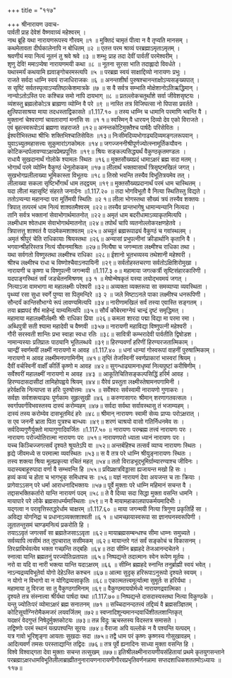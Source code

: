 +++
title = "११७"

+++
श्रीनारायण उवाच-  
पार्वती प्राह देवेशं वैष्णवाग्र्यं महेश्वरम् ।  
नाथ ब्रूहि यथा नारायणरूपस्य गौरवम् ॥१ ॥
मुक्तिदं चामृतं पीत्वा न वै तृप्यति मानसम् ।  
कथमेतावता दीर्घकालेनापि न बोधितम् ॥२ ॥
एतत्त परम श्राव्यं परब्रह्माऽमृताऽमृतम् ।  
श्रवणीयं मया नित्यं नूतनं तु श्रवे श्रवे ॥३ ॥
शम्भुः प्राह तदा देवीं पार्वतीं परमेश्वरीम् ।  
शृणु देवि! ममाऽप्येषा नारायणमयी कथा ॥८ ॥
नूतना सुरसा भाति तदाह्लादो विवर्धते ।  
यथास्मर्यं कथयामि ह्यवाङ्गोचरमस्त्यपि ॥५ ॥
परब्रह्म स्वयं साक्षाद्दिव्यो नारायणः प्रभुः ।  
राजते सर्वदा धाम्नि स्वयं राजाधिराजकः ॥६ ॥
अनन्तशीर्षा पुरुषश्चानन्ताक्षोऽप्यसङ्ख्यपात् ।  
स सृष्टिं सर्वतस्पृत्वाऽप्यतिष्ठत्केशमात्रके ॥७ ॥
स वै सर्वत्र सम्भाति मोक्षेशानोऽतिऋद्धिमान् ।  
नान्योऽतोऽस्ति परः कश्चिन्न समो नापि दायभाग् ॥८ ॥
प्रतल्लोकचतुर्थांशे सर्वा जीवेशसृष्टयः ।  
व्यंशस्तु ब्रह्मलोकोऽत्र ब्राह्मणा व्योम्नि वै परे ॥९ ॥
नास्ति तत्र विजिघत्सा नो पिपासा प्रवर्तते ।  
क्षुत्पिपासाश्रया माया तदधस्ताद्विकासते ॥1.117.१० ॥
तस्य धाम्नि च धामानि परमाणि भवन्ति वै ।  
मुक्तानां चेश्वराणां चावताराणां मनांसि सः ॥१ १॥
स्वस्मिन् वै धारयन् दिव्यो देव एको विराजते ।  
एवं बृहत्स्वरूपोऽयं ब्रह्मणा सहराजते ॥१२॥
अनन्तकोटिमुक्तैश्च पार्षदैः परिसेवितः ।  
ईश्वरीभिस्तथा श्रीभिः शक्तिभिश्चातिसेवितः ॥१३॥
निःसीमदिव्यभोगाढ्यदिव्यमङ्गलरूपवान् ।  
युवाऽच्युतमहासत्त्वः सुकुमारांऽगकोमलः ॥१४॥
जगज्जननीश्रीपूर्णज्योत्स्नामूर्तिकयौवनः ।  
कोटिकन्दर्पलावण्याऽक्षयप्रेमप्रपूरितः ॥१९॥
श्रियः सङ्कल्पसिद्ध्यर्थं वैकुण्ठकृतमण्डलः ।  
राधायै सुखदानार्थं गोलोके श्यामलः स्थितः ॥१६॥
मुक्तसौख्यप्रदं धामाऽक्षरं ब्रह्म सदा मतम् ।  
भोगार्थं परमे व्योम्नि वैकुण्ठं धेनुलोककम् ॥१७॥
लीलार्थं भक्तवासार्थं त्रिसृष्टमखिलं जगत् ।  
सुखभोगप्रलीलाख्या भूमिकास्ता विभूतयः ॥१८॥
तिस्रो भवन्ति तस्यैव विभूतित्रयमेव तत् ।  
लीलाख्या सकला सृष्टिर्भोगार्थं धाम तद्द्वयम् ॥१९॥
मुक्तसौख्यप्रदानार्थं परमं धाम चास्थितम् ।  
यदा लीलां महासृष्टिं संहरते जनार्दनः ॥1.117.२० ॥
तदा भोगविभूतौ वै नित्या स्थितिस्तु विद्यते ।  
ततोऽप्यन्या महानन्दा परा मूर्तिमयी स्थितिः ॥२ १॥
लीला भोगस्तथा सौख्यं त्रयं तस्यैव शक्तयः ।  
त्रिपात् तत्परमं धाम नित्यं शाश्वतमैश्वरम् ॥२२॥
तस्यैव प्रान्तभागेषु धामान्यन्यानि नित्यदा ।  
तानि सर्वत्र भक्तानां सेवाभोगार्थमातनोत् ॥२२॥
अमृतं धाम बदरीधामाऽव्याकृतमित्यपि ।  
लक्ष्मीधाम श्वेतधाम सेवाभोगार्थमातनोत् ॥२४॥
तपोर्थं चापि व्यतनोल्लोकरक्षणहेतवे ।  
त्रिपात्तत्तु शाश्वतं वै पादमेकमशाश्वतम् ॥२५॥
अच्युतं ब्रह्मरूपाढ्यं वैकुण्ठं च गवांस्थलम् ।  
अमृतं श्रीपुरं चेति राधिकायाः श्रियस्तथा ॥२६॥
अन्यासां प्रभुपत्नीनां क्रीडार्थानि कृतानि वै ।  
भगवान्श्रीहरिस्तत्र नित्यं यौवनमाश्रितः ॥२७॥
नित्यैषा च जगन्माता लक्ष्मीश्च राधिका तथा ।  
यथा सर्वगतो विष्णुस्तथा लक्ष्मीश्च राधिका ॥२८॥
ईशानो भूतभव्यस्य तथेशानी महेश्वरी ।  
श्रीश्च लक्ष्मीश्च राधा च विष्णोश्चैवाऽनपायिनी ॥२९॥
सर्वतोहस्तचरणा सर्वतोऽक्षिशिरोमुखा ।  
नारायणी च कृष्णा च विष्णुपत्नी जगन्मयी ॥1.117.३ ०॥
महामाया जगत्कर्त्री सृष्टिसंहारकारिणी ।  
यदपाङ्गस्थितं सर्वं जडचेतनमिश्रणम् ॥३ १ ॥
मेषोन्मेषकृतं यस्या लयोद्भवमयं जगत् ।  
नित्याऽजा वामभागा मा महालक्ष्मीः परेश्वरी ॥३२॥
अव्यक्ता व्यक्तरूपा सा समव्याप्या व्यवस्थिता ।  
पृथ्व्यां रसा सुधा स्वर्गे पुण्या सा पितृमन्दिरे ॥३ २ ॥
जले मिष्टाऽनले पाका लक्ष्मीश्च धनरूपिणी ।  
सौन्दर्यं कान्तिसौभाग्ये रूपं लावण्यमित्यपि ॥३४॥
नारीणामखिलं सर्वं तस्या एवास्ति सङ्गतम् ।  
तया ब्रह्मपदं शैवं माहेन्द्रं याम्यमित्यपि ॥३५॥
सौर्यं कौबेरमाग्नेयं चान्द्रं दृष्टं समृद्धिमत् ।  
महामाया महालक्ष्मीर्लक्ष्मीः श्रीः राधिका प्रिया ॥२६॥
कमला शारदा पद्मा विद्या मा परमा रमा ।  
अब्धिपुत्री सती श्यामा महादेवी च वैष्णवी ॥३५७॥
नारायणी महाविद्या विष्णुपत्नी महेश्वरी ।  
गौरी सरस्वती शान्तिः प्रभा स्वाहा स्वधा रतिः ॥३८॥
सावित्री कम्भरादेवी पार्वतीति द्विषोडश ।  
नामान्यस्याः प्रतिप्रातः पाठ्यानि भूतिलब्धये ॥३९॥
हिरण्यवर्णां हरिणीं हिरण्यरजतात्मिकाम् ।  
चान्द्रीं स्वर्णमयीं लक्ष्मीं नारायणो म आवह ॥1.117.४० ॥
धनां धान्यां गोस्वरूपां वाहनीं पुरुषात्मिकाम् ।  
नारायणो म आवह लक्ष्मीमनपगामिनीम् ॥४१॥
तृप्तिं तेजस्विनीं स्वर्णप्राकारां भास्वरां श्रियम् ।  
दैवीं वर्चस्विनीं वार्क्षीं कीर्तिं कृष्णो म आवह ॥४२॥
सुगन्धाढ्यामनाधृष्यां नित्यपुष्टां करीषिणीम् ।  
सर्वेश्वरीं महालक्ष्मीं नारायणो म आवह ॥४३ ॥
आकूतिचितिसङ्कल्पसिद्धिं हरिर्म आवह ।  
हिरण्यदासदासीदां तामिहोपह्वये श्रियम् ॥४४॥
यैरेवं प्रस्तुता लक्ष्मीस्तेषामनपगामिनी ।  
हरेर्वक्षसि नित्याप्ता स हरिः पुरुषोत्तमः ॥४५ ॥
सर्वेश्वरः सर्वस्वामी नारायणो गुणाकरः ।  
सर्वज्ञः सर्वशक्त्याढ्यः पूर्णकामः सुहृत्सुखी ॥४६ ॥
करुणासागरः श्रीमान् शरणागतवत्सलः ।  
स्वर्गापवर्गविभवस्तस्य दास्यं करोम्यहम् ॥४७॥
सर्वदा सर्वथा सर्वावस्थासु तं भजाम्यहम् ।  
दास्यं तस्य करोम्येव दासभूतमिदं हरेः ॥४८॥
श्रीमान् नारायणः स्वामी सेव्यः प्राप्यः परोऽक्षरात् ।  
स एव जननी भ्राता पिता पुत्रश्च बान्धवः ॥४९॥
शरणं चाश्रयो वासो गतिर्निधनमेव सः ।  
सर्वदिव्यगुणैर्युक्तो मायागुणादिवर्जितः ॥1.117.५० ॥
नारायणः परम्ब्रह्म तत्त्वं नारायणः परः ।  
नारायणः परोज्योतिरात्मा नारायणः परः ॥५१॥
नारायणपरो ध्याता ध्यानं नारायणः परः ।  
यच्च किञ्चिज्जगत्सर्वं दृश्यते श्रूयतेऽपि वा ॥५२॥
अन्तर्बहिश्च तत्सर्वं व्याप्य नारायणः स्थितः ।  
हृद्ये जीवमध्ये स परमात्मा व्यवस्थितः ॥५३॥
स वै तत्र परे धाम्नि श्रीयुङ्नारायणः स्थितः ।  
तस्य शक्त्या श्रिया मूलप्रकृत्या रचितं महत् ॥५४॥
ततो विराडभूद्भूमिर्ग्राम्यारण्याश्च जीविनः ।  
यदास्यबाहूरुपादा वर्णा वै सम्भवन्ति हि ॥५५॥
प्रविप्रक्षत्रविड्डासा ह्यजायन्त मखो हि सः ।  
हव्यं कव्यं च होता च भागभुक् समिधश्च सः ॥५६॥
यज्ञं नारायणं देवा अयजन्त च ताः क्रियाः ।  
प्रागेवाऽऽसन् परे धर्मा आराधनादिभक्तयः ॥५७॥
पूर्वे मुक्ताः परे धाम्नि महिमानं सचन्त वै ।  
तद्दासभक्तिकर्तारो यान्ति नारायणं पदम् ॥५८॥
ते वै दिव्या सदा सिद्धा मुक्ता वसन्ति धामनि ।  
मायापारे परे लोके ब्रह्मसाधर्म्यमास्थिताः ॥५९॥
न वै मायामहाकालपापकर्मयमादिभीः ।  
यद्गत्वा न परावृत्तिस्तद्धरेर्धाम चाक्षरम् ॥1.117.६० ॥
माया जगन्मयी नित्या त्रिगुणा प्रकृतिर्हि सा ।  
अविद्या योगनिद्रा च प्रधानाऽव्यक्तशाश्वती ॥६ १ ॥
धामच्छायास्वरूपा सा ज्ञानघनस्वरूपिणी ।  
लूतातन्तुसमं चाण्डमनित्यं प्रकरोति हि ।  
तयाऽऽवृतं जगत्सर्वं सा ब्रह्मतेजसाऽऽवृता ॥६२॥
मायाब्रह्मसम्बन्धश्च सीमा धाम्नः समुच्यते ।  
सर्वव्यापि त्वसीमं तत् तूपचारात् ससीमकम् ॥६२॥
मायान्तरे गतं सर्वं सङ्कोचं च विकासनम् ।  
तिरःप्राविर्भवत्येव भक्ता गच्छन्ति तद्बहिः ॥६४॥
तदा सीम्नि ब्रह्महदे तेजआनन्दचेतने ।  
स्नात्वा यान्ति ब्रह्मतनुं परज्योतिःप्रतापतः ॥६५॥
निष्पद्यन्ते तदात्मानः स्वेन रूपेण मूर्तयः ।  
नरो वा यदि वा नारी भक्त्या यान्ति यदाऽक्षरम् ॥६६ ॥
सीम्नि ब्रह्महदे स्नान्ति तनुर्ब्राह्मी स्वयं भवेत् ।  
नाऽन्यद्रव्यविभूतेर्वा योगो देहेऽस्ति कश्चन ॥६७॥
आत्मा सुदृक् हरिरूपाऽनुरूपो दृश्यते स्वयम् ।  
न योगो न विभागो वा न योगिद्रव्यसाकृतिः ॥६८॥
एकात्मतत्त्वमूर्त्यात्मा सुमूर्तः स हरिर्यथा ।  
महामाया तु विरजा सा तु वैकुण्ठगामिनाम् ॥६९॥
वैकुण्ठमाययोर्मध्ये नारायणद्रवात्मिका ।  
दृश्यते तत्र संस्नात्वा श्रीर्यथा पार्षदा यथा ॥1.117.७०॥
निष्पद्यन्ते दासदास्यस्तथा नित्या विकुण्ठके ।  
यन्तु ज्योतिःपरं व्योमाऽक्षरं ब्रह्म सनातनम् ॥७१ ॥
सच्चिदानन्दतत्त्वं तद्दिव्यं वै ब्रह्मसञ्ज्ञितम् ।  
कोटिसूर्याग्निरोमैकमजरं लयवर्जितम् ॥७२॥
स्वप्नादिशून्यमानन्दवार्धिशीतलशान्तिकृत्  
यदक्षरं वेदगुप्तं निषेदुर्मुक्तकोटयः ॥७३॥
तन्न विदुः ऋचस्तस्य विदस्तत्र समासते ।  
तद्विष्णोः परमं स्थानं यत्प्रपश्यन्ति सूरयः ॥७४॥
वैराजा अपि यल्लोकं न वै पश्यन्ति यत्पदम् ।  
यत्र गावो भूरिशृङ्गा आयताः सुखदाः सदा ॥७५॥
तद्वै धाम परं कृष्णः कृष्णस्य गोसुखावहम् ।  
आदित्यवर्णं तमसः परस्ताद्यान्ति तद्विदः ॥७६॥
तत्र पूर्वे ह्यनादिनः साध्या मुक्ता वसन्ति हि ।  
विश्वे विश्वाद्गता देवा मुक्ताः सचन्त तत्सुखम् ॥७७॥
इतिश्रीलक्ष्मीनारायणीयसंहितायां प्रथमे कृतयुगसन्ताने परब्रह्माऽक्षरधामविभूतिलीलाब्राह्मीतनुनारायणनारायणीगौरवप्रभृतिवर्णनन्नामा सप्तदशाधिकशततमोऽध्यायः ॥११७॥
    
    
